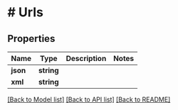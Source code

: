 # # Urls

## Properties

Name | Type | Description | Notes
------------ | ------------- | ------------- | -------------
**json** | **string** |  |
**xml** | **string** |  |

[[Back to Model list]](../../README.md#models) [[Back to API list]](../../README.md#endpoints) [[Back to README]](../../README.md)
